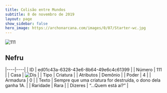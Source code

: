 ```yaml
---
title: Colisão entre Mundos
subtitle: 8 de novembro de 2019
layout: page
show_sidebar: false
hero_image: https://archonarcana.com/images/0/07/Starter-wc.jpg
---
```


![111](https://cdn.keyforgegame.com/media/card_front/pt/452_111_H3VG4J3F378W_pt.png)

## Nefru

|----|----|
| ID | ed01c43a-6328-43e6-8b64-49e6c4c61399 |
| Número | 111 |
| Casa | ![Dis](https://archonarcana.com/images/thumb/e/e8/Dis.png/22px-Dis.png "Dis") |
| Tipo | Criatura |
| Atributos | Demônio |
| Poder | 4 |
| Armadura | 0 |
| Texto | Sempre que uma criatura for destruída, o dono dela ganha 1A. |
| Raridade | Rara |
| Dizeres | “…Quem está aí?” |